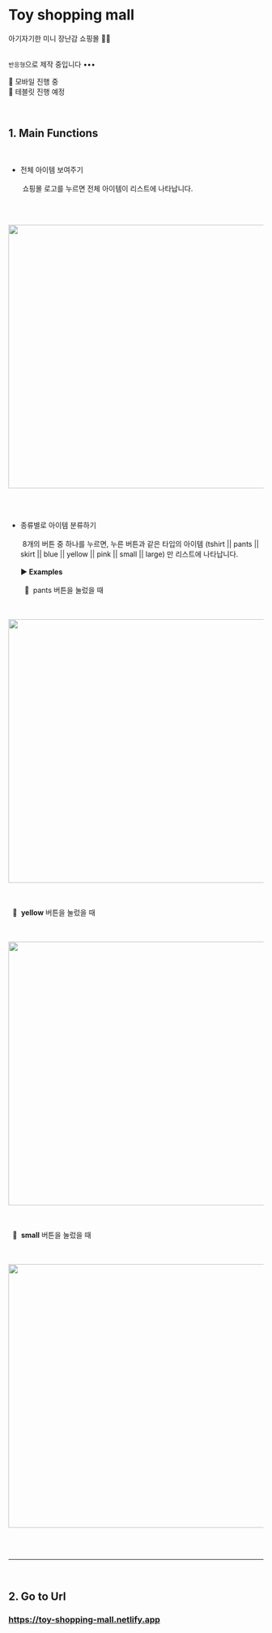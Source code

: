 # Toy shopping mall

아기자기한 미니 장난감 쇼핑몰 🧸🧩
</br></br>

`반응형`으로 제작 중입니다 •••

💨 모바일 진행 중 </br>
💨 테블릿 진행 예정

</br>

## 1. Main Functions
</br>

- 전체 아이템 보여주기</br></br>
&nbsp;쇼핑몰 로고를 누르면 전체 아이템이 리스트에 나타납니다. 

</br></br>

<img src="https://user-images.githubusercontent.com/71072930/105573313-0120a800-5da0-11eb-8cfa-ef1579a95144.png" width= "700px" height="520" align="30px">

</br></br>

- 종류별로 아이템 분류하기</br></br>
&nbsp;8개의 버튼 중 하나를 누르면, 누른 버튼과 같은 타입의 아이템 (tshirt || pants || skirt || blue || yellow || pink || small || large) 만 리스트에 나타납니다.</br></br>
**▶ Examples**</br></br>
&nbsp; 👖 &nbsp;pants 버튼을 눌렀을 때</br></br></br>

<img src="https://user-images.githubusercontent.com/71072930/105573316-02ea6b80-5da0-11eb-890c-f3863cc8dd31.png" width= "700px" height="520">

</br></br>
&nbsp; 💛 &nbsp;**yellow** 버튼을 눌렀을 때</br></br></br>

<img src="https://user-images.githubusercontent.com/71072930/105573317-04b42f00-5da0-11eb-8ccf-6cc74fc225c4.png" width= "700px" height="520">

</br></br>
&nbsp; 🧁 &nbsp;**small** 버튼을 눌렀을 때</br></br></br>

<img src="https://user-images.githubusercontent.com/71072930/105573321-067df280-5da0-11eb-8932-66996595070f.png" width= "700px" height="520">

</br></br>
* * * 
</br>

## 2. Go to Url 
### https://toy-shopping-mall.netlify.app
</br>
